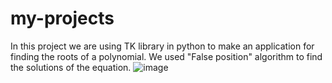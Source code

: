 # my-projects
In this project we are using TK library in python to make an application for finding the roots of a polynomial.
We used "False position" algorithm to find the solutions of the equation.
![image](https://github.com/erfan-golshan/my-projects/assets/129675348/3a14db10-b9eb-43e7-a17c-5dc8c368d38e)
